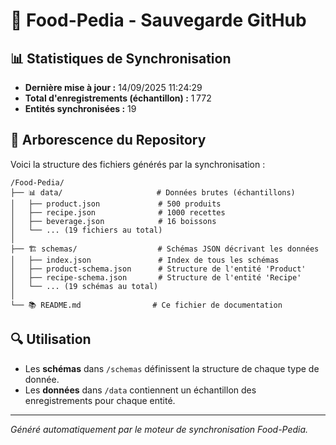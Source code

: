 # 🍔 Food-Pedia - Sauvegarde GitHub

## 📊 Statistiques de Synchronisation

- **Dernière mise à jour :** 14/09/2025 11:24:29
- **Total d'enregistrements (échantillon) :** 1 772
- **Entités synchronisées :** 19

## 📁 Arborescence du Repository

Voici la structure des fichiers générés par la synchronisation :

```
/Food-Pedia/
├── 📊 data/                     # Données brutes (échantillons)
│   ├── product.json             # 500 produits
│   ├── recipe.json              # 1000 recettes  
│   ├── beverage.json            # 16 boissons
│   └── ... (19 fichiers au total)
│
├── 🏗️ schemas/                  # Schémas JSON décrivant les données
│   ├── index.json               # Index de tous les schémas
│   ├── product-schema.json      # Structure de l'entité 'Product'
│   ├── recipe-schema.json       # Structure de l'entité 'Recipe'
│   └── ... (19 schémas au total)
│
└── 📚 README.md                # Ce fichier de documentation
```

## 🔍 Utilisation

- Les **schémas** dans `/schemas` définissent la structure de chaque type de donnée.
- Les **données** dans `/data` contiennent un échantillon des enregistrements pour chaque entité.

---
*Généré automatiquement par le moteur de synchronisation Food-Pedia.*